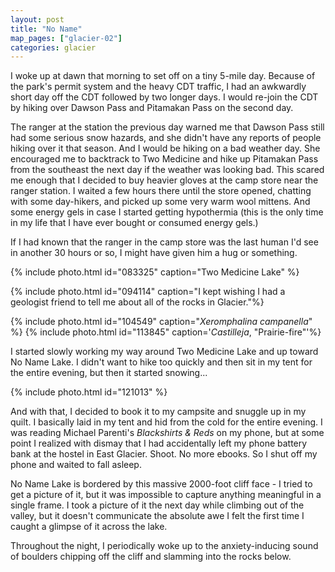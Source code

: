 ```yaml
---
layout: post
title: "No Name"
map_pages: ["glacier-02"]
categories: glacier
---
```


I woke up at dawn that morning to set off on a tiny 5-mile day. Because of the
park's permit system and the heavy CDT traffic, I had an awkwardly short day off
the CDT followed by two longer days. I would re-join the CDT by hiking over
Dawson Pass and Pitamakan Pass on the second day.

The ranger at the station the previous day warned me that Dawson Pass still had
some serious snow hazards, and she didn't have any reports of people hiking over
it that season. And I would be hiking on a bad weather day. She encouraged me to
backtrack to Two Medicine and hike up Pitamakan Pass from the southeast the next
day if the weather was looking bad. This scared me enough that I decided to buy
heavier gloves at the camp store near the ranger station.  I waited a few hours
there until the store opened, chatting with some day-hikers, and picked up some
very warm wool mittens. And some energy gels in case I started getting
hypothermia (this is the only time in my life that I have ever bought or
consumed energy gels.)

If I had known that the ranger in the camp store was the last human I'd see in
another 30 hours or so, I might have given him a hug or something.

{% include photo.html id="083325" caption="Two Medicine Lake" %}

{% include photo.html id="094114" caption="I kept wishing I had a geologist friend to tell me about all of the rocks in Glacier."%}

{% include photo.html id="104549" caption="<i>Xeromphalina campanella</i>" %}
{% include photo.html id="113845" caption='<i>Castilleja</i>, "Prairie-fire"'%}

I started slowly working my way around Two Medicine Lake and up toward No Name
Lake. I didn't want to hike too quickly and then sit in my tent for the entire
evening, but then it started snowing...

{% include photo.html id="121013" %}

And with that, I decided to book it to my campsite and snuggle up in my quilt. I
basically laid in my tent and hid from the cold for the entire evening. I was
reading Michael Parenti's *Blackshirts & Reds* on my phone, but at some point I
realized with dismay that I had accidentally left my phone battery bank at the
hostel in East Glacier. Shoot. No more ebooks. So I shut off my phone and waited
to fall asleep.

No Name Lake is bordered by this massive 2000-foot cliff face - I tried to get a
picture of it, but it was impossible to capture anything meaningful in a single
frame. I took a picture of it the next day while climbing out of the valley, but
it doesn't communicate the absolute awe I felt the first time I caught a glimpse
of it across the lake.

Throughout the night, I periodically woke up to the anxiety-inducing sound of
boulders chipping off the cliff and slamming into the rocks below.
